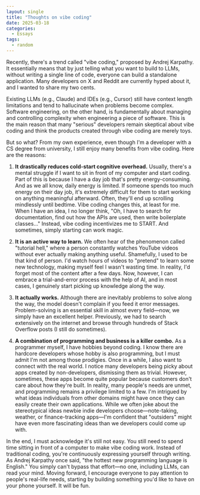 ```yaml
---
layout: single
title: "Thoughts on vibe coding"
date: 2025-03-18 
categories: 
  - Essays
tags:
  - random
---
```


Recently, there's a trend called "vibe coding," proposed by Andrej Karpathy. It essentially means that by just telling what you want to build to LLMs, without writing a single line of code, everyone can build a standalone application. Many developers on X and Reddit are currently hyped about it, and I wanted to share my two cents.

Existing LLMs (e.g., Claude) and IDEs (e.g., Cursor) still have context length limitations and tend to hallucinate when problems become complex. Software engineering, on the other hand, is fundamentally about managing and controlling complexity when engineering a piece of software. This is the main reason that many "serious" developers remain skeptical about vibe coding and think the products created through vibe coding are merely toys.

But so what? From my own experience, even though I'm a developer with a CS degree from university, I still enjoy many benefits from vibe coding. Here are the reasons:

1. **It drastically reduces cold-start cognitive overhead.** Usually, there's a mental struggle if I want to sit in front of my computer and start coding. Part of this is because I have a day job that's pretty energy-consuming. And as we all know, daily energy is limited. If someone spends too much energy on their day job, it's extremely difficult for them to start working on anything meaningful afterward. Often, they'll end up scrolling mindlessly until bedtime. Vibe coding changes this, at least for me. When I have an idea, I no longer think, "Oh, I have to search for documentation, find out how the APIs are used, then write boilerplate classes..." Instead, vibe coding incentivizes me to START. And sometimes, simply starting can work magic.



2. **It is an active way to learn.** We often hear of the phenomenon called "tutorial hell," where a person constantly watches YouTube videos without ever actually making anything useful. Shamefully, I used to be that kind of person. I'd watch hours of videos to "pretend" to learn some new technology, making myself feel I wasn't wasting time. In reality, I'd forget most of the content after a few days. Now, however, I can embrace a trial-and-error process with the help of AI, and in most cases, I genuinely start picking up knowledge along the way.



3. **It actually works.** Although there are inevitably problems to solve along the way, the model doesn't complain if you feed it error messages. Problem-solving is an essential skill in almost every field—now, we simply have an excellent helper. Previously, we had to search extensively on the internet and browse through hundreds of Stack Overflow posts (I still do sometimes).



4. **A combination of programming and business is a killer combo.** As a programmer myself, I have hobbies beyond coding. I know there are hardcore developers whose hobby is also programming, but I must admit I'm not among those prodigies. Once in a while, I also want to connect with the real world. I notice many developers being picky about apps created by non-developers, dismissing them as trivial. However, sometimes, these apps become quite popular because customers don't care about how they're built. In reality, many people's needs are unmet, and programming remains a privilege limited to a few. I'm intrigued by what ideas individuals from other domains might have once they can easily create their own applications. While we often joke about the stereotypical ideas newbie indie developers choose—note-taking, weather, or finance-tracking apps—I'm confident that "outsiders" might have even more fascinating ideas than we developers could come up with.

In the end, I must acknowledge it's still not easy. You still need to spend time sitting in front of a computer to make vibe coding work. Instead of traditional coding, you're continuously expressing yourself through writing. As Andrej Karpathy once said, "the hottest new programming language is English." You simply can't bypass that effort—no one, including LLMs, can read your mind. Moving forward, I encourage everyone to pay attention to people's real-life needs, starting by building something you'd like to have on your phone yourself. It will be fun.